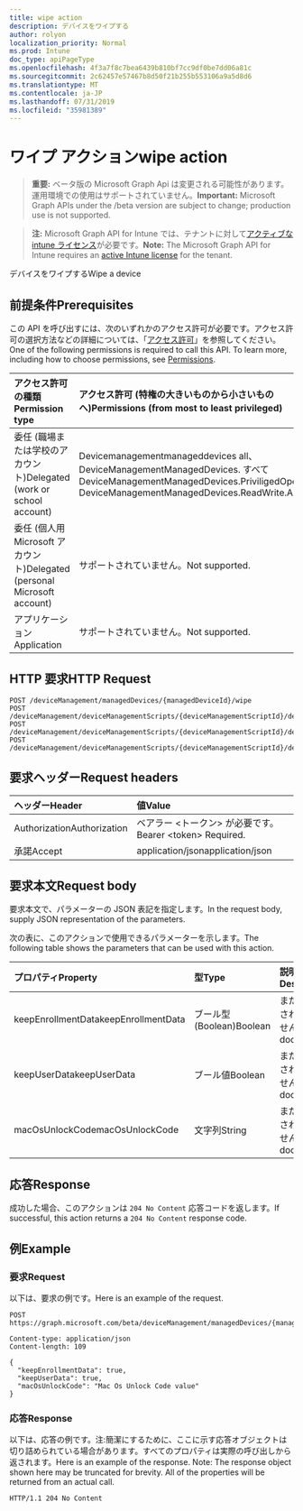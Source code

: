 ```yaml
---
title: wipe action
description: デバイスをワイプする
author: rolyon
localization_priority: Normal
ms.prod: Intune
doc_type: apiPageType
ms.openlocfilehash: 4f3a7f8c7bea6439b810bf7cc9df0be7dd06a81c
ms.sourcegitcommit: 2c62457e57467b8d50f21b255b553106a9a5d8d6
ms.translationtype: MT
ms.contentlocale: ja-JP
ms.lasthandoff: 07/31/2019
ms.locfileid: "35981389"
---
```

# <a name="wipe-action"></a><span data-ttu-id="0eaa3-103">ワイプ アクション</span><span class="sxs-lookup"><span data-stu-id="0eaa3-103">wipe action</span></span>

> <span data-ttu-id="0eaa3-104">**重要:** ベータ版の Microsoft Graph Api は変更される可能性があります。運用環境での使用はサポートされていません。</span><span class="sxs-lookup"><span data-stu-id="0eaa3-104">**Important:** Microsoft Graph APIs under the /beta version are subject to change; production use is not supported.</span></span>

> <span data-ttu-id="0eaa3-105">**注:** Microsoft Graph API for Intune では、テナントに対して[アクティブな intune ライセンス](https://go.microsoft.com/fwlink/?linkid=839381)が必要です。</span><span class="sxs-lookup"><span data-stu-id="0eaa3-105">**Note:** The Microsoft Graph API for Intune requires an [active Intune license](https://go.microsoft.com/fwlink/?linkid=839381) for the tenant.</span></span>

<span data-ttu-id="0eaa3-106">デバイスをワイプする</span><span class="sxs-lookup"><span data-stu-id="0eaa3-106">Wipe a device</span></span>

## <a name="prerequisites"></a><span data-ttu-id="0eaa3-107">前提条件</span><span class="sxs-lookup"><span data-stu-id="0eaa3-107">Prerequisites</span></span>
<span data-ttu-id="0eaa3-p101">この API を呼び出すには、次のいずれかのアクセス許可が必要です。アクセス許可の選択方法などの詳細については、「[アクセス許可](/graph/permissions-reference)」を参照してください。</span><span class="sxs-lookup"><span data-stu-id="0eaa3-p101">One of the following permissions is required to call this API. To learn more, including how to choose permissions, see [Permissions](/graph/permissions-reference).</span></span>

|<span data-ttu-id="0eaa3-110">アクセス許可の種類</span><span class="sxs-lookup"><span data-stu-id="0eaa3-110">Permission type</span></span>|<span data-ttu-id="0eaa3-111">アクセス許可 (特権の大きいものから小さいものへ)</span><span class="sxs-lookup"><span data-stu-id="0eaa3-111">Permissions (from most to least privileged)</span></span>|
|:---|:---|
|<span data-ttu-id="0eaa3-112">委任 (職場または学校のアカウント)</span><span class="sxs-lookup"><span data-stu-id="0eaa3-112">Delegated (work or school account)</span></span>|<span data-ttu-id="0eaa3-113">Devicemanagementmanageddevices all、DeviceManagementManagedDevices. すべて</span><span class="sxs-lookup"><span data-stu-id="0eaa3-113">DeviceManagementManagedDevices.PriviligedOperation.All, DeviceManagementManagedDevices.ReadWrite.All</span></span>|
|<span data-ttu-id="0eaa3-114">委任 (個人用 Microsoft アカウント)</span><span class="sxs-lookup"><span data-stu-id="0eaa3-114">Delegated (personal Microsoft account)</span></span>|<span data-ttu-id="0eaa3-115">サポートされていません。</span><span class="sxs-lookup"><span data-stu-id="0eaa3-115">Not supported.</span></span>|
|<span data-ttu-id="0eaa3-116">アプリケーション</span><span class="sxs-lookup"><span data-stu-id="0eaa3-116">Application</span></span>|<span data-ttu-id="0eaa3-117">サポートされていません。</span><span class="sxs-lookup"><span data-stu-id="0eaa3-117">Not supported.</span></span>|

## <a name="http-request"></a><span data-ttu-id="0eaa3-118">HTTP 要求</span><span class="sxs-lookup"><span data-stu-id="0eaa3-118">HTTP Request</span></span>
<!-- {
  "blockType": "ignored"
}
-->
``` http
POST /deviceManagement/managedDevices/{managedDeviceId}/wipe
POST /deviceManagement/deviceManagementScripts/{deviceManagementScriptId}/deviceRunStates/{deviceManagementScriptDeviceStateId}/managedDevice/wipe
POST /deviceManagement/deviceManagementScripts/{deviceManagementScriptId}/deviceRunStates/{deviceManagementScriptDeviceStateId}/managedDevice/users/{userId}/managedDevices/{managedDeviceId}/wipe
POST /deviceManagement/deviceManagementScripts/{deviceManagementScriptId}/deviceRunStates/{deviceManagementScriptDeviceStateId}/managedDevice/detectedApps/{detectedAppId}/managedDevices/{managedDeviceId}/wipe
```

## <a name="request-headers"></a><span data-ttu-id="0eaa3-119">要求ヘッダー</span><span class="sxs-lookup"><span data-stu-id="0eaa3-119">Request headers</span></span>
|<span data-ttu-id="0eaa3-120">ヘッダー</span><span class="sxs-lookup"><span data-stu-id="0eaa3-120">Header</span></span>|<span data-ttu-id="0eaa3-121">値</span><span class="sxs-lookup"><span data-stu-id="0eaa3-121">Value</span></span>|
|:---|:---|
|<span data-ttu-id="0eaa3-122">Authorization</span><span class="sxs-lookup"><span data-stu-id="0eaa3-122">Authorization</span></span>|<span data-ttu-id="0eaa3-123">ベアラー &lt;トークン&gt; が必要です。</span><span class="sxs-lookup"><span data-stu-id="0eaa3-123">Bearer &lt;token&gt; Required.</span></span>|
|<span data-ttu-id="0eaa3-124">承諾</span><span class="sxs-lookup"><span data-stu-id="0eaa3-124">Accept</span></span>|<span data-ttu-id="0eaa3-125">application/json</span><span class="sxs-lookup"><span data-stu-id="0eaa3-125">application/json</span></span>|

## <a name="request-body"></a><span data-ttu-id="0eaa3-126">要求本文</span><span class="sxs-lookup"><span data-stu-id="0eaa3-126">Request body</span></span>
<span data-ttu-id="0eaa3-127">要求本文で、パラメーターの JSON 表記を指定します。</span><span class="sxs-lookup"><span data-stu-id="0eaa3-127">In the request body, supply JSON representation of the parameters.</span></span>

<span data-ttu-id="0eaa3-128">次の表に、このアクションで使用できるパラメーターを示します。</span><span class="sxs-lookup"><span data-stu-id="0eaa3-128">The following table shows the parameters that can be used with this action.</span></span>

|<span data-ttu-id="0eaa3-129">プロパティ</span><span class="sxs-lookup"><span data-stu-id="0eaa3-129">Property</span></span>|<span data-ttu-id="0eaa3-130">型</span><span class="sxs-lookup"><span data-stu-id="0eaa3-130">Type</span></span>|<span data-ttu-id="0eaa3-131">説明</span><span class="sxs-lookup"><span data-stu-id="0eaa3-131">Description</span></span>|
|:---|:---|:---|
|<span data-ttu-id="0eaa3-132">keepEnrollmentData</span><span class="sxs-lookup"><span data-stu-id="0eaa3-132">keepEnrollmentData</span></span>|<span data-ttu-id="0eaa3-133">ブール型 (Boolean)</span><span class="sxs-lookup"><span data-stu-id="0eaa3-133">Boolean</span></span>|<span data-ttu-id="0eaa3-134">まだ文書化されていません</span><span class="sxs-lookup"><span data-stu-id="0eaa3-134">Not yet documented</span></span>|
|<span data-ttu-id="0eaa3-135">keepUserData</span><span class="sxs-lookup"><span data-stu-id="0eaa3-135">keepUserData</span></span>|<span data-ttu-id="0eaa3-136">ブール値</span><span class="sxs-lookup"><span data-stu-id="0eaa3-136">Boolean</span></span>|<span data-ttu-id="0eaa3-137">まだ文書化されていません</span><span class="sxs-lookup"><span data-stu-id="0eaa3-137">Not yet documented</span></span>|
|<span data-ttu-id="0eaa3-138">macOsUnlockCode</span><span class="sxs-lookup"><span data-stu-id="0eaa3-138">macOsUnlockCode</span></span>|<span data-ttu-id="0eaa3-139">文字列</span><span class="sxs-lookup"><span data-stu-id="0eaa3-139">String</span></span>|<span data-ttu-id="0eaa3-140">まだ文書化されていません</span><span class="sxs-lookup"><span data-stu-id="0eaa3-140">Not yet documented</span></span>|



## <a name="response"></a><span data-ttu-id="0eaa3-141">応答</span><span class="sxs-lookup"><span data-stu-id="0eaa3-141">Response</span></span>
<span data-ttu-id="0eaa3-142">成功した場合、このアクションは `204 No Content` 応答コードを返します。</span><span class="sxs-lookup"><span data-stu-id="0eaa3-142">If successful, this action returns a `204 No Content` response code.</span></span>

## <a name="example"></a><span data-ttu-id="0eaa3-143">例</span><span class="sxs-lookup"><span data-stu-id="0eaa3-143">Example</span></span>

### <a name="request"></a><span data-ttu-id="0eaa3-144">要求</span><span class="sxs-lookup"><span data-stu-id="0eaa3-144">Request</span></span>
<span data-ttu-id="0eaa3-145">以下は、要求の例です。</span><span class="sxs-lookup"><span data-stu-id="0eaa3-145">Here is an example of the request.</span></span>
``` http
POST https://graph.microsoft.com/beta/deviceManagement/managedDevices/{managedDeviceId}/wipe

Content-type: application/json
Content-length: 109

{
  "keepEnrollmentData": true,
  "keepUserData": true,
  "macOsUnlockCode": "Mac Os Unlock Code value"
}
```

### <a name="response"></a><span data-ttu-id="0eaa3-146">応答</span><span class="sxs-lookup"><span data-stu-id="0eaa3-146">Response</span></span>
<span data-ttu-id="0eaa3-p102">以下は、応答の例です。注:簡潔にするために、ここに示す応答オブジェクトは切り詰められている場合があります。すべてのプロパティは実際の呼び出しから返されます。</span><span class="sxs-lookup"><span data-stu-id="0eaa3-p102">Here is an example of the response. Note: The response object shown here may be truncated for brevity. All of the properties will be returned from an actual call.</span></span>
``` http
HTTP/1.1 204 No Content
```





